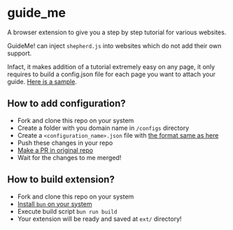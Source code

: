 # guide_me

A browser extension to give you a step by step tutorial for various websites.

GuideMe! can inject `shepherd.js` into websites which do not add their own support.

Infact, it makes addition of a tutorial extremely easy on any page, it only requires to build a config.json file for each page you want to attach your guide. [Here is a sample](./configs/team.dtutimes.com/login_page.json).

## How to add configuration?

- Fork and clone this repo on your system
- Create a folder with you domain name in `/configs` directory
- Create a `<configuration_name>.json` file with [the format same as here](./configs/team.dtutimes.com/login_page.json)
- Push these changes in your repo
- [Make a PR in original repo](https://github.com/dvishal485/guide_me/compare)
- Wait for the changes to me merged!

## How to build extension?

- Fork and clone this repo on your system
- [Install `bun` on your system](https://bun.sh/)
- Execute build script `bun run build`
- Your extension will be ready and saved at `ext/` directory!
